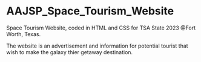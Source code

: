 # AAJSP_Space_Tourism_Website

Space Tourism Website, coded in HTML and CSS for TSA State 2023 @Fort Worth, Texas.

The website is an advertisement and information for potential tourist that wish to make the galaxy thier getaway destination.
